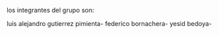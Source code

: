los integrantes del grupo son:

luis alejandro gutierrez pimienta-
federico bornachera-
yesid bedoya-

